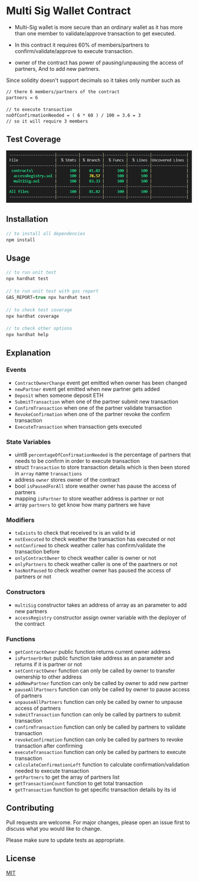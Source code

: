 # Multi Sig Wallet Contract

- Multi-Sig wallet is more secure than an ordinary wallet as it has more than one member to validate/approve transaction to get executed.

- In this contract it requires 60% of members/partners to confirm/validate/approve to execute transaction.

- owner of the contract has power of pausing/unpausing the access of partners, And to add new partners.


Since solidity doesn't support decimals so it takes only number such as 
```
// there 6 members/partners of the contract
partners = 6 

// to execute transaction 
noOfConfirmationNeeded = ( 6 * 60 ) / 100 = 3.6 = 3 
// so it will require 3 members
```
## Test Coverage
![Test Coverage](images/coverage.png "test Coverage")

## Installation

```javascript
// to install all dependencies
npm install
```

## Usage

```javascript
// to run unit test
npx hardhat test

// to run unit test with gas report
GAS_REPORT=true npx hardhat test

// to check test coverage
npx hardhat coverage

// to check other options
npx hardhat help
```

## Explanation
### Events
- `ContractOwnerChange` event get emitted when owner has been changed
- `newPartner` event get emitted when new partner gets added
- `Deposit` when someone deposit ETH
- `SubmitTransaction` when one of the partner submit new transaction 
- `ConfirmTransaction` when one of the partner validate transaction
- `RevokeConfirmation` when one of the partner revoke the confirm transaction
- `ExecuteTransaction` when transaction gets executed

### State Variables
- uint8 `percentageOfConfirmationNeeded` is the percentage of partners that needs to be confirm in order to execute transaction
- struct `Transaction` to store transaction details which is then been stored in `array` name `transactions`
- address `owner` stores owner of the contract
- bool `isPausedForAll` store weather owner has pause the access of partners
- mapping `isPartner` to store weather address is partner or not
- array `partners` to get know how many partners we have

### Modifiers
- `txExists` to check that received tx is an valid tx id
- `notExecuted` to check weather the transaction has executed or not
- `notConfirmed` to check weather caller has confirm/validate the transaction before
- `onlyContractOwner` to check weather caller is owner or not
- `onlyPartners` to check weather caller is one of the paartners or not
- `hasNotPaused` to check weather owner has paused the access of partners or not

### Constructors
- `multiSig` constructor takes an address of array as an parameter to add new partners 
- `accessRegistry` constructor assign owner variable with the deployer of the contract 

### Functions
- `getContractOwner` public function returns current owner address
- `isPartnerOrNot` public function take address as an parameter and returns if it is partner or not
- `setContractOwner` function can only be called by owner to transfer ownership to other address
- `addNewPartner` function can only be called by owner to add new partner
- `pauseAllPartners` function can only be called by owner to pause access of partners
- `unpauseAllPartners` function can only be called by owner to unpause access of partners
- `submitTransaction` function can only be called by partners to submit transaction
- `confirmTransaction` function can only be called by partners to validate transaction 
- `revokeConfirmation` function can only be called by partners to revoke transaction after confirming 
- `executeTransaction` function can only be called by partners to execute transaction
- `calculateConfirmationLeft` function to calculate confirmation/validation needed to execute transaction 
- `getPartners` to get the array of partners list
- `getTransactionCount` function to get total transaction
- `getTransaction` function to get specific transaction details by its id

## Contributing
Pull requests are welcome. For major changes, please open an issue first to discuss what you would like to change.

Please make sure to update tests as appropriate.

## License
[MIT](https://choosealicense.com/licenses/mit/)